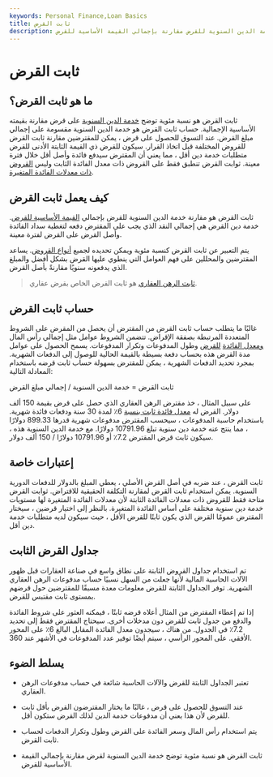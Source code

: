 ```yaml
---
keywords: Personal Finance,Loan Basics
title: ثابت القرض
description: ثابت القرض هو عملية حسابية مفيدة للمقترضين تظهر خدمة الدين السنوية للقرض مقارنة بإجمالي القيمة الأساسية للقرض.
---
```


# ثابت القرض
## ما هو ثابت القرض؟

ثابت القرض هو نسبة مئوية توضح [خدمة الدين السنوية](/debtservice) على قرض مقارنة بقيمته الأساسية الإجمالية. حساب ثابت القرض هو خدمة الدين السنوية مقسومة على إجمالي مبلغ القرض. عند التسوق للحصول على قرض ، يمكن للمقترضين مقارنة ثابت القرض للقروض المختلفة قبل اتخاذ القرار. سيكون للقرض ذي القيمة الثابتة الأدنى للقرض متطلبات خدمة دين أقل ، مما يعني أن المقترض سيدفع فائدة وأصل أقل خلال فترة معينة. ثوابت القرض تنطبق فقط على القروض ذات معدل الفائدة الثابت وليس [القروض ذات معدلات الفائدة المتغيرة](/variableinterestrate).

## كيف يعمل ثابت القرض

ثابت القرض هو مقارنة خدمة الدين السنوية للقرض بإجمالي [القيمة الأساسية للقرض](/principal). خدمة دين القرض هي إجمالي النقد الذي يجب على المقترض دفعه لتغطية سداد الفائدة وأصل القرض على القرض لفترة معينة.

يتم التعبير عن ثابت القرض كنسبة مئوية ويمكن تحديده لجميع [أنواع القروض](/loan). يساعد المقترضين والمحللين على فهم العوامل التي ينطوي عليها القرض بشكل أفضل والمبلغ الذي يدفعونه سنويًا مقارنةً بأصل القرض.

> [ثابت الرهن العقاري](/mortgageconstant) هو ثابت القرض الخاص بقرض عقاري.

>

## حساب ثابت القرض

غالبًا ما يتطلب حساب ثابت القرض من المقترض أن يحصل من المقرض على الشروط المتعددة المرتبطة بصفقة الإقراض. تتضمن الشروط عوامل مثل إجمالي رأس المال [ومعدل الفائدة](/interestrate) [للقرض](/interestrate) وطول المدفوعات وتكرار المدفوعات. يسمح الحصول على عوامل مدة القرض هذه بحساب دفعة بسيطة بالقيمة الحالية للوصول إلى الدفعات الشهرية. بمجرد تحديد الدفعات الشهرية ، يمكن للمقترض بسهولة حساب ثابت قرضه باستخدام المعادلة التالية:

ثابت القرض = خدمة الدين السنوية / إجمالي مبلغ القرض

على سبيل المثال ، خذ مقترض الرهن العقاري الذي حصل على قرض بقيمة 150 ألف دولار. القرض له [معدل فائدة ثابت بنسبة](/fixedinterestrate) 6٪ لمدة 30 سنة ودفعات فائدة شهرية. باستخدام حاسبة المدفوعات ، سيحسب المقترض مدفوعات شهرية قدرها 899.33 دولارًا ، مما ينتج عنه خدمة دين سنوية تبلغ 10791.96 دولارًا. مع خدمة الدين السنوية هذه ، سيكون ثابت قرض المقترض 7.2٪ أو 10791.96 دولارًا / 150 ألف دولار.

## إعتبارات خاصة

ثابت القرض ، عند ضربه في أصل القرض الأصلي ، يعطي المبلغ بالدولار للدفعات الدورية السنوية. يمكن استخدام ثابت القرض لمقارنة التكلفة الحقيقية للاقتراض. ثوابت القرض متاحة فقط للقروض ذات معدلات الفائدة الثابتة لأن معدلات الفائدة المتغيرة لها مستويات خدمة دين سنوية مختلفة على أساس الفائدة المتغيرة. بالنظر إلى اختيار قرضين ، سيختار المقترض عمومًا القرض الذي يكون ثابتًا للقرض الأقل ، حيث سيكون لديه متطلبات خدمة دين أقل.

## جداول القرض الثابت

تم استخدام جداول القروض الثابتة على نطاق واسع في صناعة العقارات قبل ظهور الآلات الحاسبة المالية لأنها جعلت من السهل نسبيًا حساب مدفوعات الرهن العقاري الشهرية. توفر الجداول الثابتة للقرض معلومات معدة مسبقًا للمقترضين حول قرضهم بمستوى ثابت مقتبس للقرض.

إذا تم إعطاء المقترض من المثال أعلاه قرضه ثابتًا ، فيمكنه العثور على شروط الفائدة والدفع من جدول ثابت للقرض دون مدخلات أخرى. سيحتاج المقترض فقط إلى تحديد 7.2٪ في الجدول. من هناك ، سيجدون معدل الفائدة المقابل البالغ 6٪ على المحور الأفقي. على المحور الرأسي ، سيتم أيضًا توفير عدد المدفوعات في الأشهر عند 360.

## يسلط الضوء

- تعتبر الجداول الثابتة للقرض والآلات الحاسبة شائعة في حساب مدفوعات الرهن العقاري.

- عند التسوق للحصول على قرض ، غالبًا ما يختار المقترضون القرض بأقل ثابت للقرض لأن هذا يعني أن مدفوعات خدمة الدين لذلك القرض ستكون أقل.

- يتم استخدام رأس المال وسعر الفائدة على القرض وطول وتكرار الدفعات لحساب ثابت القرض.

- ثابت القرض هو نسبة مئوية توضح خدمة الدين السنوية لقرض مقارنة بإجمالي القيمة الأساسية للقرض.

